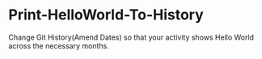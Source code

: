 # Print-HelloWorld-To-History
Change Git History(Amend Dates) so that your activity shows Hello World across the necessary months.
